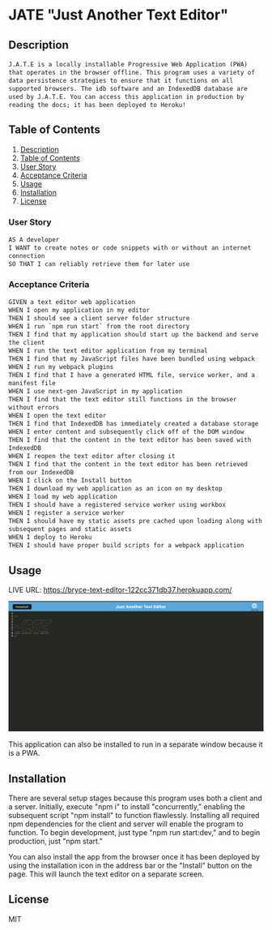# JATE "Just Another Text Editor"

## Description

```
J.A.T.E is a locally installable Progressive Web Application (PWA) that operates in the browser offline. This program uses a variety of data persistence strategies to ensure that it functions on all supported browsers. The idb software and an IndexedDB database are used by J.A.T.E. You can access this application in production by reading the docs; it has been deployed to Heroku!
```

## Table of Contents
1. [Description](#description)
2. [Table of Contents](#table-of-contents)
3. [User Story](#user-story)
4. [Acceptance Criteria](#acceptance-criteria)
3. [Usage](#usage)
4. [Installation](#installation)
5. [License](#license)

### User Story

```
AS A developer
I WANT to create notes or code snippets with or without an internet connection
SO THAT I can reliably retrieve them for later use
```

### Acceptance Criteria 

```
GIVEN a text editor web application
WHEN I open my application in my editor
THEN I should see a client server folder structure
WHEN I run `npm run start` from the root directory
THEN I find that my application should start up the backend and serve the client
WHEN I run the text editor application from my terminal
THEN I find that my JavaScript files have been bundled using webpack
WHEN I run my webpack plugins
THEN I find that I have a generated HTML file, service worker, and a manifest file
WHEN I use next-gen JavaScript in my application
THEN I find that the text editor still functions in the browser without errors
WHEN I open the text editor
THEN I find that IndexedDB has immediately created a database storage
WHEN I enter content and subsequently click off of the DOM window
THEN I find that the content in the text editor has been saved with IndexedDB
WHEN I reopen the text editor after closing it
THEN I find that the content in the text editor has been retrieved from our IndexedDB
WHEN I click on the Install button
THEN I download my web application as an icon on my desktop
WHEN I load my web application
THEN I should have a registered service worker using workbox
WHEN I register a service worker
THEN I should have my static assets pre cached upon loading along with subsequent pages and static assets
WHEN I deploy to Heroku
THEN I should have proper build scripts for a webpack application
```

## Usage

LIVE URL: https://bryce-text-editor-122cc371db37.herokuapp.com/

![Just Another Text Editor](text-editor.png)

This application can also be installed to run in a separate window because it is a PWA.

## Installation

There are several setup stages because this program uses both a client and a server. Initially, execute "npm i" to install "concurrently," enabling the subsequent script "npm install" to function flawlessly. Installing all required npm dependencies for the client and server will enable the program to function. To begin development, just type "npm run start:dev," and to begin production, just "npm start."

You can also install the app from the browser once it has been deployed by using the installation icon in the address bar or the "Install" button on the page. This will launch the text editor on a separate screen.

## License
MIT
